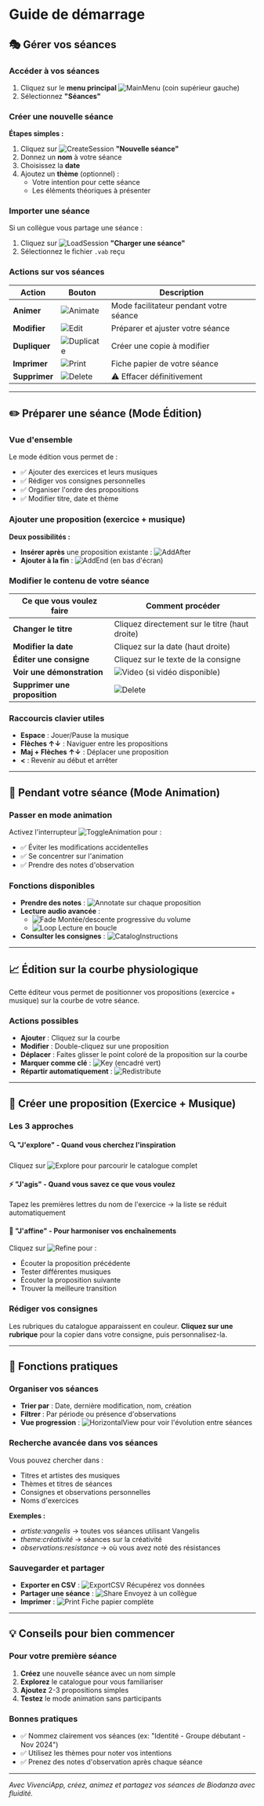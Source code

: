 # Guide de démarrage

## 🎭 **Gérer vos séances**

### Accéder à vos séances
1. Cliquez sur le **menu principal** ![MainMenu](assets/help/fr/images/MainMenu.png) (coin supérieur gauche)
2. Sélectionnez **"Séances"**

### Créer une nouvelle séance

**Étapes simples :**
1. Cliquez sur ![CreateSession](assets/help/fr/images/SessionExplorationCreateSessionButton.png) **"Nouvelle séance"**
2. Donnez un **nom** à votre séance
3. Choisissez la **date**
4. Ajoutez un **thème** (optionnel) :
   - Votre intention pour cette séance
   - Les éléments théoriques à présenter

### Importer une séance
Si un collègue vous partage une séance :
1. Cliquez sur ![LoadSession](assets/help/fr/images/SessionExplorationLoadSessionButton.png) **"Charger une séance"**
2. Sélectionnez le fichier `.vab` reçu

### Actions sur vos séances

| Action | Bouton | Description |
|--------|--------|-------------|
| **Animer** | ![Animate](assets/help/fr/images/SessionExplorationAnimateSessionButton.png) | Mode facilitateur pendant votre séance |
| **Modifier** | ![Edit](assets/help/fr/images/SessionExplorationEditSessionButton.png) | Préparer et ajuster votre séance |
| **Dupliquer** | ![Duplicate](assets/help/fr/images/SessionExplorationDuplicateSessionButton.png) | Créer une copie à modifier |
| **Imprimer** | ![Print](assets/help/fr/images/SessionExplorationPrintSessionButton.png) | Fiche papier de votre séance |
| **Supprimer** | ![Delete](assets/help/fr/images/SessionExplorationDeleteSessionButton.png) | ⚠️ Effacer définitivement |

---

## ✏️ **Préparer une séance (Mode Édition)**

### Vue d'ensemble
Le mode édition vous permet de :
- ✅ Ajouter des exercices et leurs musiques
- ✅ Rédiger vos consignes personnelles
- ✅ Organiser l'ordre des propositions
- ✅ Modifier titre, date et thème

### Ajouter une proposition (exercice + musique)

**Deux possibilités :**
- **Insérer après** une proposition existante : ![AddAfter](assets/help/fr/images/SessionEditionAddPropositionButton.png)
- **Ajouter à la fin** : ![AddEnd](assets/help/fr/images/SessionEditionAddPropositionButton.png) (en bas d'écran)

### Modifier le contenu de votre séance

| Ce que vous voulez faire | Comment procéder |
|--------------------------|------------------|
| **Changer le titre** | Cliquez directement sur le titre (haut droite) |
| **Modifier la date** | Cliquez sur la date (haut droite) |
| **Éditer une consigne** | Cliquez sur le texte de la consigne |
| **Voir une démonstration** | ![Video](assets/help/fr/images/SessionEditionVideoButton.png) (si vidéo disponible) |
| **Supprimer une proposition** | ![Delete](assets/help/fr/images/SessionEditionDeletePropositionButton.png) |

### Raccourcis clavier utiles
- **Espace** : Jouer/Pause la musique
- **Flèches ↑↓** : Naviguer entre les propositions
- **Maj + Flèches ↑↓** : Déplacer une proposition
- **<** : Revenir au début et arrêter

---

## 🎵 **Pendant votre séance (Mode Animation)**

### Passer en mode animation
Activez l'interrupteur ![ToggleAnimation](assets/help/fr/images/SessionEditionAnimationToggleButton.png) pour :
- ✅ Éviter les modifications accidentelles
- ✅ Se concentrer sur l'animation
- ✅ Prendre des notes d'observation

### Fonctions disponibles
- **Prendre des notes** : ![Annotate](assets/help/fr/images/SessionEditionAnotateButton.png) sur chaque proposition
- **Lecture audio avancée** :
  - ![Fade](assets/help/fr/images/SessionEditionFadeButton.png) Montée/descente progressive du volume
  - ![Loop](assets/help/fr/images/SessionEditionLoopButton.png) Lecture en boucle
- **Consulter les consignes** : ![CatalogInstructions](assets/help/fr/images/SessionEditionCatalogInstructionsButton.png)

---

## 📈 **Édition sur la courbe physiologique**

Cette éditeur vous permet de positionner vos propositions (exercice + musique) sur la courbe de votre séance.

### Actions possibles
- **Ajouter** : Cliquez sur la courbe
- **Modifier** : Double-cliquez sur une proposition
- **Déplacer** : Faites glisser le point coloré de la proposition sur la courbe
- **Marquer comme clé** : ![Key](assets/help/fr/images/SessionEditionOnCurveKeyButton.png) (encadré vert)
- **Répartir automatiquement** : ![Redistribute](assets/help/fr/images/SessionEditionOnCurveRedistributeButton.png)

---

## 🎯 **Créer une proposition (Exercice + Musique)**

### Les 3 approches

#### 🔍 **"J'explore"** - Quand vous cherchez l'inspiration
Cliquez sur ![Explore](assets/help/fr/images/PropositionEditionExplorationButton.png) pour parcourir le catalogue complet

#### ⚡ **"J'agis"** - Quand vous savez ce que vous voulez
Tapez les premières lettres du nom de l'exercice → la liste se réduit automatiquement

#### 🎵 **"J'affine"** - Pour harmoniser vos enchaînements
Cliquez sur ![Refine](assets/help/fr/images/PropositionEditionRefineButton.png) pour :
- Écouter la proposition précédente
- Tester différentes musiques
- Écouter la proposition suivante
- Trouver la meilleure transition

### Rédiger vos consignes
Les rubriques du catalogue apparaissent en couleur. **Cliquez sur une rubrique** pour la copier dans votre consigne, puis personnalisez-la.

---

## 🔧 **Fonctions pratiques**

### Organiser vos séances
- **Trier par** : Date, dernière modification, nom, création
- **Filtrer** : Par période ou présence d'observations
- **Vue progression** : ![HorizontalView](assets/help/fr/images/SessionExplorationHorizontalSessionNavigationButton.png) pour voir l'évolution entre séances

### Recherche avancée dans vos séances
Vous pouvez chercher dans :
- Titres et artistes des musiques
- Thèmes et titres de séances
- Consignes et observations personnelles
- Noms d'exercices

**Exemples :**
- *artiste:vangelis* → toutes vos séances utilisant Vangelis
- *theme:créativité* → séances sur la créativité
- *observations:resistance* → où vous avez noté des résistances

### Sauvegarder et partager
- **Exporter en CSV** : ![ExportCSV](assets/help/fr/images/SessionExplorationExportToCSVButton.png) Récupérez vos données
- **Partager une séance** : ![Share](assets/help/fr/images/SessionEditionShareSessionButton.png) Envoyez à un collègue
- **Imprimer** : ![Print](assets/help/fr/images/SessionEditionPrintButton.png) Fiche papier complète

---

## 💡 **Conseils pour bien commencer**

### Pour votre première séance
1. **Créez** une nouvelle séance avec un nom simple
2. **Explorez** le catalogue pour vous familiariser
3. **Ajoutez** 2-3 propositions simples
4. **Testez** le mode animation sans participants

### Bonnes pratiques
- ✅ Nommez clairement vos séances (ex: "Identité - Groupe débutant - Nov 2024")
- ✅ Utilisez les thèmes pour noter vos intentions
- ✅ Prenez des notes d'observation après chaque séance

---

*Avec VivenciApp, créez, animez et partagez vos séances de Biodanza avec fluidité.*
